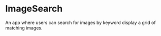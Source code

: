 # ImageSearch
An app where users can search for images by keyword display a grid of matching images.

